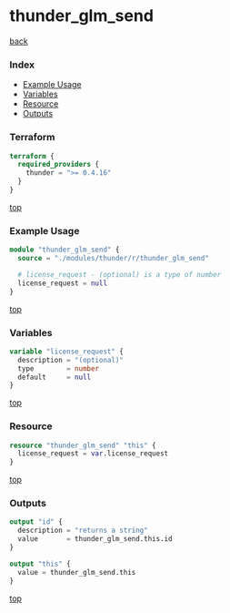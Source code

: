 # thunder_glm_send

[back](../thunder.md)

### Index

- [Example Usage](#example-usage)
- [Variables](#variables)
- [Resource](#resource)
- [Outputs](#outputs)

### Terraform

```terraform
terraform {
  required_providers {
    thunder = ">= 0.4.16"
  }
}
```

[top](#index)

### Example Usage

```terraform
module "thunder_glm_send" {
  source = "./modules/thunder/r/thunder_glm_send"

  # license_request - (optional) is a type of number
  license_request = null
}
```

[top](#index)

### Variables

```terraform
variable "license_request" {
  description = "(optional)"
  type        = number
  default     = null
}
```

[top](#index)

### Resource

```terraform
resource "thunder_glm_send" "this" {
  license_request = var.license_request
}
```

[top](#index)

### Outputs

```terraform
output "id" {
  description = "returns a string"
  value       = thunder_glm_send.this.id
}

output "this" {
  value = thunder_glm_send.this
}
```

[top](#index)